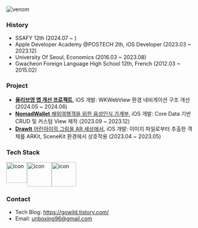 ![venom](https://capsule-render.vercel.app/api?type=venom&height=200&text=TaeHyun%20Kim&fontSize=70&color=0:8871e5,100:b678c4)

### History
- SSAFY 12th (2024.07 ~ )
- Apple Developer Academy @POSTECH 2th, iOS Developer (2023.03 ~ 2023.12)
- University Of Seoul, Economics (2016.03 ~ 2023.08)
- Gwacheon Foreign Language High School 12th, French (2012.03 ~ 2015.02)

### Project
- [**올리브영 앱 개선 프로젝트**](https://github.com/unboxing96/OliveYoungComp), iOS 개발: WKWebView 환경 네비게이션 구조 개선 (2024.05 ~ 2024.06)
- [**NomadWallet** 해외여행객을 위한 음성인식 가계부](https://github.com/unboxing96/NomadWallet), iOS 개발: Core Data 기반 CRUD 및 커스텀 View 제작 (2023.09 ~ 2023.12)
- [**DrawIt** 어린아이의 그림을 AR 세상에서](https://github.com/unboxing96/DrawIt), iOS 개발: 이미지 파일로부터 추출한 객체를 ARKit, SceneKit 환경에서 상호작용 (2023.04 ~ 2023.05)

### Tech Stack
<div style="display: flex; align-items: flex-start;"><img src="https://techstack-generator.vercel.app/python-icon.svg" alt="icon" width="55" height="55" /><img src="https://techstack-generator.vercel.app/swift-icon.svg" alt="icon" width="65" height="65" /><img src="https://techstack-generator.vercel.app/java-icon.svg" alt="icon" width="65" height="65" /></div>

### Contact
- Tech Blog: https://gowild.tistory.com/
- Email: unboxing96@gmail.com
